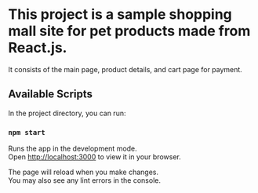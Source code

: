 # This project is a sample shopping mall site for pet products made from React.js. 
It consists of the main page, product details, and cart page for payment.

## Available Scripts

In the project directory, you can run:

### `npm start`

Runs the app in the development mode.\
Open [http://localhost:3000](http://localhost:3000) to view it in your browser.

The page will reload when you make changes.\
You may also see any lint errors in the console.

